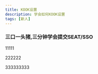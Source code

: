 ```yaml
---
title: KOOK设置
description: 学会如何KOOK设置
tags: [新人]
---
```


### 三口一头猪,三分钟学会提交SEAT/SSO 

11111

222222

333333333
